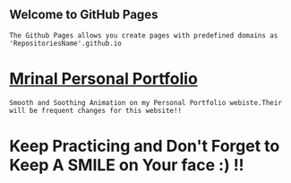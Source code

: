 ## Welcome to GitHub Pages
    The Github Pages allows you create pages with predefined domains as 'RepositoriesName'.github.io

# [Mrinal Personal Portfolio](https://www.Mrinal12324.github.io)
    Smooth and Soothing Animation on my Personal Portfolio webiste.Their will be frequent changes for this website!!

# Keep Practicing and Don't Forget to Keep A SMILE on Your face :) !!
